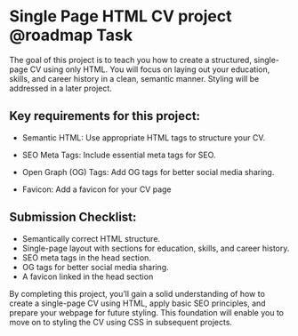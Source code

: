 # Single Page HTML CV project @roadmap Task

The goal of this project is to teach you how to create a structured, single-page CV using only HTML. You will focus on laying out your education, skills, and career history in a clean, semantic manner. Styling will be addressed in a later project.



## Key requirements for this project:

* Semantic HTML: Use appropriate HTML tags to structure your CV.
  
* SEO Meta Tags: Include essential meta tags for SEO.
  
* Open Graph (OG) Tags: Add OG tags for better social media sharing.
  
* Favicon: Add a favicon for your CV page


## Submission Checklist:
* Semantically correct HTML structure.
* Single-page layout with sections for education, skills, and career history.
* SEO meta tags in the head section.
* OG tags for better social media sharing.
* A favicon linked in the head section

By completing this project, you’ll gain a solid understanding of how to create a single-page CV using HTML, apply basic SEO principles, and prepare your webpage for future styling. This foundation will enable you to move on to styling the CV using CSS in subsequent projects.
